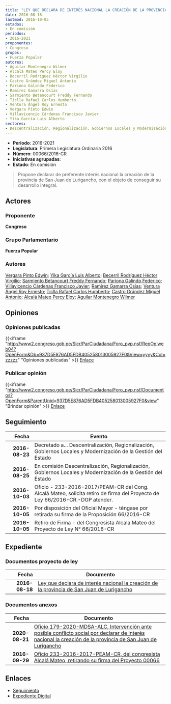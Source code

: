 ```yaml
---
title: "LEY QUE DECLARA DE INTERÉS NACIONAL LA CREACIÓN DE LA PROVINCIA DE SAN JUAN DE LURIGANCHO"
date: 2016-08-18
lastmod: 2016-10-05
estados:
- En comisión
periodos:
- 2016-2021
proponentes:
- Congreso
grupos:
- Fuerza Popular
autores:
- Aguilar Montenegro Wilmer
- Alcalá Mateo Percy Eloy
- Becerril Rodríguez Héctor Virgilio
- Castro Grández Miguel Antonio
- Pariona Galindo Federico
- Ramírez Gamarra Osías
- Sarmiento Betancourt Freddy Fernando
- Ticlla Rafael Carlos Humberto
- Ventura Ángel Roy Ernesto
- Vergara Pinto Edwin
- Villavicencio Cárdenas Francisco Javier
- Yika García Luis Alberto
sectores:
- Descentralización, Regionalización, Gobiernos Locales y Modernización de la Gestión del Estado
---
```

- **Periodo**: 2016-2021
- **Legislatura**: Primera Legislatura Ordinaria 2016
- **Número**: 00066/2016-CR
- **Iniciativas agrupadas**: 
- **Estado**: En comisión

> Propone declarar de preferente interés nacional la creación de la provincia de San Juan de Lurigancho, con el objeto de conseguir su desarrollo integral.


## Actores

### Proponente

**Congreso**

### Grupo Parlamentario

**Fuerza Popular**

### Autores

[Vergara Pinto Edwin](mailto:mailto:evergara@congreso.gob.pe); [Yika García Luis Alberto](mailto:mailto:lyika@congreso.gob.pe); [Becerril Rodríguez Héctor Virgilio](mailto:mailto:hbecerril@congreso.gob.pe); [Sarmiento Betancourt Freddy Fernando](mailto:mailto:fsarmiento@congreso.gob.pe); [Pariona Galindo Federico](mailto:mailto:fpariona@congreso.gob.pe); [Villavicencio Cárdenas Francisco Javier](mailto:mailto:fvillavicencio@congreso.gob.pe); [Ramírez Gamarra Osías](mailto:mailto:oramirez@congreso.gob.pe); [Ventura Ángel Roy Ernesto](mailto:mailto:rventura@congreso.gob.pe); [Ticlla Rafael Carlos Humberto](mailto:mailto:cticlla@congreso.gob.pe); [Castro Grández Miguel Antonio](mailto:mailto:macastro@congreso.gob.pe); [Alcalá Mateo Percy Eloy](mailto:mailto:palcala@congreso.gob.pe); [Aguilar Montenegro Wilmer](mailto:mailto:waguilar@congreso.gob.pe)

## Opiniones

### Opiniones publicadas

{{<iframe "http://www2.congreso.gob.pe/Sicr/ParCiudadana/Foro_pvp.nsf/RepOpiweb04?OpenForm&Db=937D5E876AD5FDB405258013005927F0&View=yyyy&Col=zzzzz" "Opiniones publicadas" >}}
[Enlace](http://www2.congreso.gob.pe/Sicr/ParCiudadana/Foro_pvp.nsf/RepOpiweb04?OpenForm&Db=937D5E876AD5FDB405258013005927F0&View=yyyy&Col=zzzzz)

### Publicar opinión

{{<iframe "http://www2.congreso.gob.pe/Sicr/ParCiudadana/Foro_pvp.nsf/Documentos?OpenForm&ParentUnid=937D5E876AD5FDB405258013005927F0&view" "Brindar opinión" >}}
[Enlace](http://www2.congreso.gob.pe/Sicr/ParCiudadana/Foro_pvp.nsf/Documentos?OpenForm&ParentUnid=937D5E876AD5FDB405258013005927F0&view)


## Seguimiento

| Fecha | Evento |
|------:|--------|
| **2016-08-23** | Decretado a... Descentralización, Regionalización, Gobiernos Locales y Modernización de la Gestión del Estado |
| **2016-08-25** | En comisión Descentralización, Regionalización, Gobiernos Locales y Modernización de la Gestión del Estado |
| **2016-10-03** | Oficio - 233-2016-2017/PEAM-CR del Cong. Alcalá Mateo, solicita retiro de firma del Proyecto de Ley 66/2016-CR.-DGP atender. |
| **2016-10-05** | Por disposición del Oficial Mayor - téngase por retirada su firma de la Proposición 66/2016-CR |
| **2016-10-05** | Retiro de Firma - del Congresista Alcala Mateo del Proyecto de Ley N° 66/2016-CR |

## Expediente

### Documentos proyecto de ley

| Fecha | Documento |
|------:|-----------|
| **2016-08-18** | [Ley que declara de interés nacional la creación de la provincia de San Juan de Lurigancho](http://www.leyes.congreso.gob.pe/Documentos/2016_2021/Proyectos_de_Ley_y_de_Resoluciones_Legislativas/PL00066_20160818.pdf) |

### Documentos anexos

| Fecha | Documento |
|------:|-----------|
| **2020-08-21** | [Oficio 179-2020-MDSA-ALC, Intervención ante posible conflicto social por declarar de interés nacional la creación de la provincia de San Juan de Lurigancho](http://www.leyes.congreso.gob.pe/Documentos/2016_2021/Oficios/Otras_Instituciones/OFICIO-179-2020-MDSA-ALC.pdf) |
| **2016-09-29** | [Oficio 233-2016-2017-PEAM-CR, del congresista Alcalá Mateo, retirando su firma del Proyecto 00066](http://www.leyes.congreso.gob.pe/Documentos/2016_2021/Oficios/Congresistas/OF-233-2016-2017-PEAM-CR.pdf) |

## Enlaces

- [Seguimiento](http://www2.congreso.gob.pe/Sicr/TraDocEstProc/CLProLey2016.nsf/f7fff46988ca05b1052578e100829cc7/68c24155daacc71105258013007c76b1?OpenDocument)
- [Expediente Digital](http://www2.congreso.gob.pe/Sicr/TraDocEstProc/Expvirt_2011.nsf/visbusqptramdoc1621/00066?opendocument)


